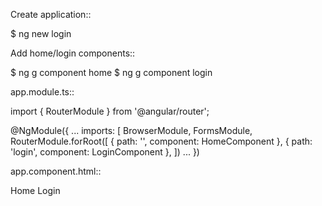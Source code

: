 
Create application::

  $ ng new login

Add home/login components::

  $ ng g component home
  $ ng g component login

app.module.ts::

  import { RouterModule } from '@angular/router';

  @NgModule({
    ...
    imports: [
      BrowserModule,
      FormsModule,
      RouterModule.forRoot([
        { path: '', component: HomeComponent },
        { path: 'login', component: LoginComponent },
      ])
    ...
  })

app.component.html::

  <nav>
    <a routerLink="/">Home</a>
    <a routerLink="/login">Login</a>
  </nav>
  <router-outlet></router-outlet>
